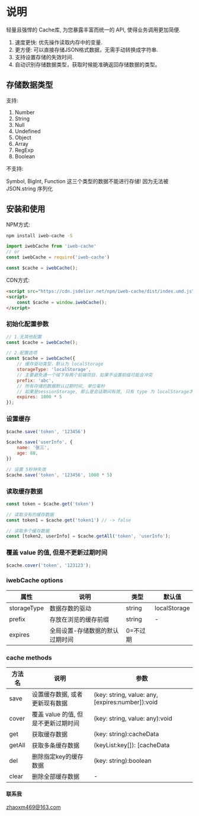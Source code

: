 # 说明

轻量且强悍的 Cache库, 为您暴露丰富而统一的 API, 使得业务调用更加简便.  

1. 速度更快: 优先操作读取内存中的变量.
2. 更方便: 可以直接存储JSON格式数据，无需手动转换成字符串.
3. 支持设置存储的失效时间.
4. 自动识别存储数据类型，获取时候能准确返回存储数据的类型。

## 存储数据类型

支持:  

1. Number
2. String
3. Null
4. Undefined
5. Object
6. Array
7. RegExp
8. Boolean

不支持:  

Symbol, BigInt, Function 这三个类型的数据不能进行存储! 因为无法被JSON.string 序列化

## 安装和使用

NPM方式:

```bash
npm install iweb-cache -S
```

```js
import iwebCache from 'iweb-cache'
// or
const iwebCache = require('iweb-cache')

const $cache = iwebCache();
```

CDN方式:

```html
<script src="https://cdn.jsdelivr.net/npm/iweb-cache/dist/index.umd.js"></script>
<script>
    const $cache = window.iwebCache();
</script>
```

### 初始化配置参数

```js
// 1.无其他配置
const $cache = iwebCache();

// 2.配置选项
const $cache = iwebCache({
    // 缓存驱动类型，默认为 localStorage
    storageType: 'localStorage',
    // 主要避免通一个域下有两个前端项目，如果不设置前缀可能会冲突
    prefix: 'abc',
    // 所有存储的数据默认过期时间, 单位毫秒
    // 如果是sessionStorage, 那么是会话期间有效, 只有 type 为 localStorage才可能是永久不会过期
    expires: 1000 * 5
});
```

### 设置缓存

```js
$cache.save('token', '123456')

$cache.save('userInfo', {
    name: '张三',
    age: 88,
})

// 设置 5秒钟失效
$cache.save('token', '123456', 1000 * 5)
```

### 读取缓存数据

```js
const token = $cache.get('token')

// 读取没有的缓存数据
const token1 = $cache.get('token1') // -> false

// 读取多个缓存数据
const [token2, userInfo] = $cache.getAll('token', 'userInfo');
```

### 覆盖 value 的值, 但是不更新过期时间

```js
$cache.cover('token', '123123');
```

### iwebCache options  

属性|说明|类型|默认值
-----|-----|-----|-----
storageType|数据存数的驱动|string|localStorage
prefix|存放在浏览的缓存前缀|string|-
expires|全局设置-存储数据的默认过期时间|0=不过期

### cache methods

方法名|说明|参数
-----|-----|-----
save|设置缓存数据, 或者更新现有数据|(key: string, value: any, [expires:number]):void
cover|覆盖 value 的值, 但是不更新过期时间|(key: string, value: any):void
get|获取缓存数据|(key: string):cacheData|boolean
getAll|获取多条缓存数据|(keyList:key[]): [cacheData|boolean, ...]
del|删除指定key的缓存数据|(key: string):boolean
clear|删除全部缓存数据|-

#### 联系我

zhaoxm469@163.com
